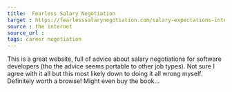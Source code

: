 ```yaml
---
title:  Fearless Salary Negotiation
target : https://fearlesssalarynegotiation.com/salary-expectations-interview-question/
source : the internet
source_url : 
tags: career negotiation
---
```


This is a great website, full of advice about salary negotiations for software developers (tho the advice seems portable to other job types).  Not sure I agree with it all but this most likely down to doing it all wrong myself.  Definitely worth a browse! Might even buy the book...